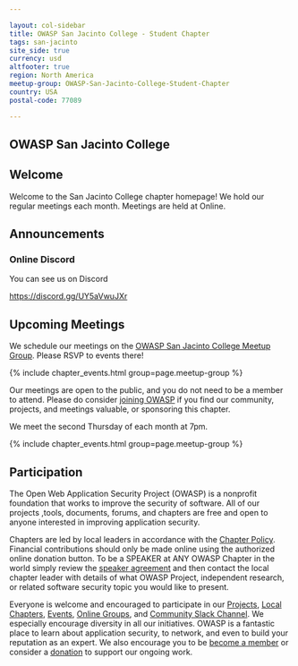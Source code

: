 ```yaml
---

layout: col-sidebar
title: OWASP San Jacinto College - Student Chapter
tags: san-jacinto
site_side: true
currency: usd
altfooter: true
region: North America
meetup-group: OWASP-San-Jacinto-College-Student-Chapter
country: USA
postal-code: 77089

---
```

## OWASP San Jacinto College

## Welcome

Welcome to the San Jacinto College chapter homepage! We hold our regular meetings each month. Meetings are held at Online.

## Announcements

### Online Discord
You can see us on Discord 

https://discord.gg/UY5aVwuJXr

## Upcoming Meetings

We schedule our meetings on the [OWASP San Jacinto College Meetup Group](https://www.meetup.com/OWASP-San-Jacinto-College-Student-Chapter/). Please RSVP to events there!

{% include chapter_events.html group=page.meetup-group %}

Our meetings are open to the public, and you do not need to be a member to attend. Please do consider [joining OWASP](https://owasp.org/membership/) if you find our community, projects, and meetings valuable, or sponsoring this chapter.

We meet the second Thursday of each month at 7pm.


{% include chapter_events.html group=page.meetup-group %}

## Participation

The Open Web Application Security Project (OWASP) is a nonprofit foundation that works to improve the security of software. All of our projects ,tools, documents, forums, and chapters are free and open to anyone interested in improving application security.

Chapters are led by local leaders in accordance with the [Chapter Policy](https://owasp.org/www-policy/operational/chapters). Financial contributions should only be made online using the authorized online donation button. To be a SPEAKER at ANY OWASP Chapter in the world simply review the [speaker agreement](/www-policy/speaker-agreement) and then contact the local chapter leader with details of what OWASP Project, independent research, or related software security topic you would like to present.

Everyone is welcome and encouraged to participate in our [Projects](/projects), [Local Chapters](/chapters), [Events](/events), [Online Groups](https://groups.google.com/a/owasp.com/), and [Community Slack Channel](https://owasp.slack.com/). We especially encourage diversity in all our initiatives. OWASP is a fantastic place to learn about application security, to network, and even to build your reputation as an expert. We also encourage you to be [become a member](/membership) or consider a [donation](/donate) to support our ongoing work.
